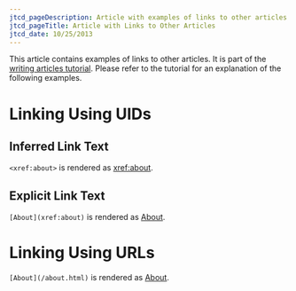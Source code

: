 ```yaml
---
jtcd_pageDescription: Article with examples of links to other articles.
jtcd_pageTitle: Article with Links to Other Articles
jtcd_date: 10/25/2013
---
```


This article contains examples of links to other articles. It is part of the [writing articles tutorial](TODO). Please refer to the tutorial for an explanation of the
following examples.

# Linking Using UIDs
## Inferred Link Text
`<xref:about>` is rendered as <xref:about>.
## Explicit Link Text
`[About](xref:about)` is rendered as [About](xref:about).

# Linking Using URLs
`[About](/about.html)` is rendered as [About](/about.html).